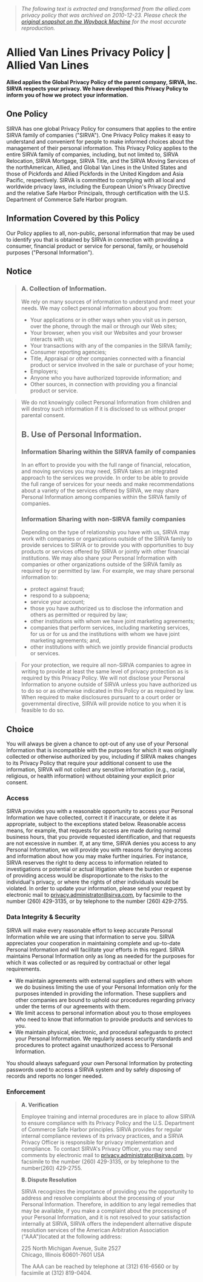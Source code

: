 > *The following text is extracted and transformed from the allied.com privacy policy that was archived on 2010-12-23. Please check the [original snapshot on the Wayback Machine](https://web.archive.org/web/20101223071909id_/http%3A//www.allied.com/privacy-policy.aspx) for the most accurate reproduction.*

# Allied Van Lines Privacy Policy | Allied Van Lines

**Allied applies the Global Privacy Policy of the parent company, SIRVA, Inc. SIRVA respects your privacy. We have developed this Privacy Policy to inform you of how we protect your information.**

## One Policy

SIRVA has one global Privacy Policy for consumers that applies to the entire SIRVA family of companies ("SIRVA"). One Privacy Policy makes it easy to understand and convenient for people to make informed choices about the management of their personal information. This Privacy Policy applies to the entire SIRVA family of companies, including, but not limited to, SIRVA Relocation, SIRVA Mortgage, SIRVA Title, and the SIRVA Moving Services of the northAmerican, Allied, and Global Van Lines in the United States and those of Pickfords and Allied Pickfords in the United Kingdom and Asia Pacific, respectively. SIRVA is committed to complying with all local and worldwide privacy laws, including the European Union's Privacy Directive and the relative Safe Harbor Principals, through certification with the U.S. Department of Commerce Safe Harbor program.

## Information Covered by this Policy

Our Policy applies to all, non-public, personal information that may be used to identify you that is obtained by SIRVA in connection with providing a consumer, financial product or service for personal, family, or household purposes ("Personal Information").

## Notice

> ### A. Collection of Information.
> 
> We rely on many sources of information to understand and meet your needs. We may collect personal information about you from:
> 
>   * Your applications or in other ways when you visit us in person, over the phone, through the mail or through our Web sites;
>   * Your browser, when you visit our Websites and your browser interacts with us;
>   * Your transactions with any of the companies in the SIRVA family;
>   * Consumer reporting agencies;
>   * Title, Appraisal or other companies connected with a financial product or service involved in the sale or purchase of your home;
>   * Employers;
>   * Anyone who you have authorized toprovide information; and
>   * Other sources, in connection with providing you a financial product or service.
> 

> 
> We do not knowingly collect Personal Information from children and will destroy such information if it is disclosed to us without proper parental consent.
> 
> ## B. Use of Personal Information.
> 
> ### Information Sharing within the SIRVA family of companies
> 
> In an effort to provide you with the full range of financial, relocation, and moving services you may need, SIRVA takes an integrated approach to the services we provide. In order to be able to provide the full range of services for your needs and make recommendations about a variety of the services offered by SIRVA, we may share Personal Information among companies within the SIRVA family of companies.
> 
> ### Information Sharing with non-SIRVA family companies
> 
> Depending on the type of relationship you have with us, SIRVA may work with companies or organizations outside of the SIRVA family to provide services to SIRVA or to provide you with opportunities to buy products or services offered by SIRVA or jointly with other financial institutions. We may also share your Personal Information with companies or other organizations outside of the SIRVA family as required by or permitted by law. For example, we may share personal information to:
> 
>   * protect against fraud;
>   * respond to a subpoena;
>   * service your account;
>   * those you have authorized us to disclose the information and others as permitted or required by law;
>   * other institutions with whom we have joint marketing agreements;
>   * companies that perform services, including marketing services, for us or for us and the institutions with whom we have joint marketing agreements; and,
>   * other institutions with which we jointly provide financial products or services.
> 

> 
> For your protection, we require all non-SIRVA companies to agree in writing to provide at least the same level of privacy protection as is required by this Privacy Policy. We will not disclose your Personal Information to anyone outside of SIRVA unless you have authorized us to do so or as otherwise indicated in this Policy or as required by law. When required to make disclosures pursuant to a court order or governmental directive, SIRVA will provide notice to you when it is feasible to do so.

## Choice

You will always be given a chance to opt-out of any use of your Personal Information that is incompatible with the purposes for which it was originally collected or otherwise authorized by you, including if SIRVA makes changes to its Privacy Policy that require your additional consent to use the information, SIRVA will not collect any sensitive information (e.g., racial, religious, or health information) without obtaining your explicit prior consent.

### Access

SIRVA provides you with a reasonable opportunity to access your Personal Information we have collected, correct it if inaccurate, or delete it as appropriate, subject to the exceptions stated below. Reasonable access means, for example, that requests for access are made during normal business hours, that you provide requested identification, and that requests are not excessive in number. If, at any time, SIRVA denies you access to any Personal Information, we will provide you with reasons for denying access and information about how you may make further inquiries. For instance, SIRVA reserves the right to deny access to information related to investigations or potential or actual litigation where the burden or expense of providing access would be disproportionate to the risks to the individual's privacy, or where the rights of other individuals would be violated. In order to update your information, please send your request by electronic mail to [privacy.administrator@sirva.com](mailto:privacy.administrator@sirva.com), by facsimile to the number (260) 429-3135, or by telephone to the number (260) 429-2755.

### Data Integrity & Security

SIRVA will make every reasonable effort to keep accurate Personal Information while we are using that information to serve you. SIRVA appreciates your cooperation in maintaining complete and up-to-date Personal Information and will facilitate your efforts in this regard. SIRVA maintains Personal Information only as long as needed for the purposes for which it was collected or as required by contractual or other legal requirements.

  * We maintain agreements with external suppliers and others with whom we do business limiting the use of your Personal Information only for the purposes intended in providing the information. These suppliers and other companies are bound to uphold our procedures regarding privacy under the terms of our agreements with them.
  * We limit access to personal information about you to those employees who need to know that information to provide products and services to you.
  * We maintain physical, electronic, and procedural safeguards to protect your Personal Information. We regularly assess security standards and procedures to protect against unauthorized access to Personal Information.



You should always safeguard your own Personal Information by protecting passwords used to access a SIRVA system and by safely disposing of records and reports no longer needed.

### Enforcement

> **A. Verification**
> 
> Employee training and internal procedures are in place to allow SIRVA to ensure compliance with its Privacy Policy and the U.S. Department of Commerce Safe Harbor principles. SIRVA provides for regular internal compliance reviews of its privacy practices, and a SIRVA Privacy Officer is responsible for privacy implementation and compliance. To contact SIRVA's Privacy Officer, you may send comments by electronic mail to [privacy.administrator@sirva.com](mailto:privacy.administrator@sirva.com), by facsimile to the number (260) 429-3135, or by telephone to the number(260) 429-2755.
> 
> **B. Dispute Resolution**
> 
> SIRVA recognizes the importance of providing you the opportunity to address and resolve complaints about the processing of your Personal Information. Therefore, in addition to any legal remedies that may be available, if you make a complaint about the processing of your Personal Information, and it is not resolved to your satisfaction internally at SIRVA, SIRVA offers the independent alternative dispute resolution services of the American Arbitration Association ("AAA")located at the following address:
> 
> 225 North Michigan Avenue, Suite 2527  
>  Chicago, Illinois 60601-7601 USA
> 
> The AAA can be reached by telephone at (312) 616-6560 or by facsimile at (312) 819-0404.
